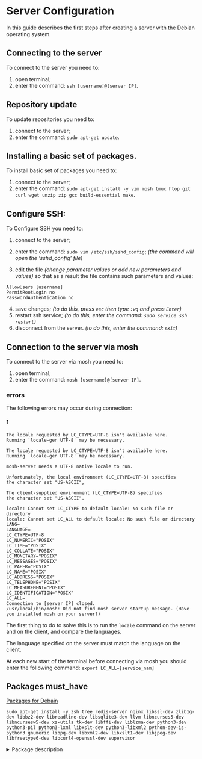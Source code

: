 # Server Configuration
In this guide describes the first steps after creating a server with the Debian operating system.
## Connecting to the server
To connect to the server you need to:
1. open terminal;
2. enter the command: ` ssh [username]@[server IP] `.
## Repository update
To update repositories you need to:
1. connect to the server;
2. enter the command: ` sudo apt-get update `.
## Installing a basic set of packages.
To install basic set of packages you need to:
1. connect to the server;
2. enter the command: ` sudo apt-get install -y vim mosh tmux htop git curl wget unzip zip gcc build-essential make `.
## Configure SSH:
To Configure SSH you need to:
1. connect to the server;
2. enter the command: ` sudo vim /etc/ssh/sshd_config `;  _(the command will open the ‘sshd_config’ file)_

3. edit the file _(change parameter values or add new parameters and values)_ so that as a result the file contains such parameters and values:

```
AllowUsers [username]
PermitRootLogin no
PasswordAuthentication no
```
4. save changes; _(to do this, press ` esc ` then type ` :wq ` and press ` Enter `)_
5. restart ssh service; _(to do this, enter the command: ` sudo service ssh restart `)_
6. disconnect from the server. _(to do this, enter the command: ` exit `)_
## Connection to the server via mosh
To connect to the server via mosh you need to:
1. open terminal;
2. enter the command: ` mosh [username]@[server IP] `.

### errors
The following errors may occur during connection:
#### 1

```
The locale requested by LC_CTYPE=UTF-8 isn't available here.
Running `locale-gen UTF-8' may be necessary.

The locale requested by LC_CTYPE=UTF-8 isn't available here.
Running `locale-gen UTF-8' may be necessary.

mosh-server needs a UTF-8 native locale to run.

Unfortunately, the local environment (LC_CTYPE=UTF-8) specifies
the character set "US-ASCII",

The client-supplied environment (LC_CTYPE=UTF-8) specifies
the character set "US-ASCII".

locale: Cannot set LC_CTYPE to default locale: No such file or directory
locale: Cannot set LC_ALL to default locale: No such file or directory
LANG=
LANGUAGE=
LC_CTYPE=UTF-8
LC_NUMERIC="POSIX"
LC_TIME="POSIX"
LC_COLLATE="POSIX"
LC_MONETARY="POSIX"
LC_MESSAGES="POSIX"
LC_PAPER="POSIX"
LC_NAME="POSIX"
LC_ADDRESS="POSIX"
LC_TELEPHONE="POSIX"
LC_MEASUREMENT="POSIX"
LC_IDENTIFICATION="POSIX"
LC_ALL=
Connection to [server IP] closed.
/usr/local/bin/mosh: Did not find mosh server startup message. (Have you installed mosh on your server?)
```
The first thing to do to solve this is to run the ` locale ` command on the server and on the client, and compare the languages. 

The language specified on the server must match the language on the client.

At each new start of the terminal before connecting via mosh you should enter the following command: ` export LC_ALL=[service_nam] `
## Packages must_have
[Packages for Debain](https://www.debian.org/distrib/packages)
```
sudo apt-get install -y zsh tree redis-server nginx libssl-dev zlib1g-dev libbz2-dev libreadline-dev libsqlite3-dev llvm libncurses5-dev libncursesw5-dev xz-utils tk-dev libffi-dev liblzma-dev python3-dev python3-pil python3-lxml libxslt-dev python3-libxml2 python-dev-is-python3 gnumeric libpq-dev libxml2-dev libxslt1-dev libjpeg-dev libfreetype6-dev libcurl4-openssl-dev supervisor
```
<details>

<summary>Package description</summary>

1. zsh - it is an alternative to shell;
2. tree - displays the directory structure;
3. redis-server - is an in-memory key-value store; [tutorial](https://www.digitalocean.com/community/tutorials/how-to-install-and-secure-redis-on-debian-10)
4. nginx - is a free and open-source web server used to host websites and applications of all sizes; [tutorial](https://www.digitalocean.com/community/tutorials/how-to-install-nginx-on-debian-11)
5. libssl-dev - this package is part of the OpenSSL project's implementation of the SSL and TLS cryptographic protocols for secure communication over the Internet;
6. zlib1g-dev - is a library implementing the deflate compression method found in gzip and PKZIP. This package includes the development support files;
7. libbz2-dev - compresses files using the Burrows-Wheeler block-sorting text compression algorithm, and Huffman coding;
8. libreadline-dev - the GNU readline library aids in the consistency of user interface across discrete programs that need to provide a command line interface;
9. libsqlite3-dev - SQLite is a C library that implements an SQL database engine;
10. llvm - is a collection of libraries and tools that make it easy to build compilers, optimizers, just-in-time code generators, and many other compiler-related programs. This is a dependency package providing the default llvm package;
11. libncurses5-dev - is a development package containing the header files and libraries needed for compiling programs that utilize the ncurses library;
12. libncursesw5-dev - ?
13. xz-utils - is the successor to the Lempel-Ziv/Markov-chain Algorithm compression format, which provides memory-hungry but powerful compression (often better than bzip2) and fast, easy decompression. This package provides the command line tools for working with XZ compression, including xz, unxz, xzcat, xzgrep, and so on;
14. tk-dev - is a cross-platform graphical toolkit which provides the Motif look-and-feel and is implemented using the Tcl scripting language. This package contains the headers and libraries needed to extend or embed Tk;
15. libffi-dev - This package contains the headers and static library files necessary for building programs which use libffi. A foreign function interface is the popular name for the interface that allows code written in one language to call code written in another language;
16. liblzma-dev - The native format of liblzma is XZ; it also supports raw (headerless) streams and the older LZMA format used by lzma. (For 7-Zip's related format, use the p7zip package instead.) This package provides the development library needed to build programs using liblzma;
17. python3-dev - is a static library and development tools for building Python modules, extending the Python interpreter or embedding Python in applications;
18. python3-pil - adds an image object to your Python interpreter. You can load images from a variety of file formats, and apply a rich set of image operations to them;
19. python3-lxml - to work with .xml;
20. libxslt-dev - is an XML language for defining transformations of XML files from XML to some other arbitrary format, such as XML, HTML, plain text, etc;
21. python3-libxml2 - ?;
22. python-libxslt1 - не найден;
23. python-dev-is-python3 - this is a convenience package which ships a symlink to point /usr/bin/python-config script at the current default python3. It may improve compatibility with other modern systems, whilst breaking some obsolete or 3rd-party software;
24. gnumeric - is a spreadsheet application that interoperates well with other spreadsheets. It comes with plugins that enable it to deal with commonly used spreadsheet file formats;
25. libpq-dev - Header files and static library for compiling C programs to link with the libpq library in order to communicate with a PostgreSQL database backend;
26. libxml2-dev - ;
27. libxslt1-dev - XSLT is an XML language for defining transformations of XML files from XML to some other arbitrary format, such as XML, HTML, plain text, etc. using standard XSLT stylesheets. libxslt is a C library which implements XSLT version 1.0.;
28. libjpeg-dev - this package depends on default Debian implementation of libjpeg.so.62 JPEG library;
29. libfreetype6-dev - this package contains all of the supplementary files you need to develop your own programs using the FreeType 2 library. The FreeType project is a team of volunteers who develop free, portable and high-quality software solutions for digital typography. They specifically target embedded systems and focus on providing small, efficient and ubiquitous products;
30. libcurl4-openssl-dev - This package provides the development files (ie. includes, static library, manual pages) that allow one to build software which uses libcurl. libcurl is an easy-to-use client-side URL transfer library, supporting DICT, FILE, FTP, FTPS, GOPHER, HTTP, HTTPS, IMAP, IMAPS, LDAP, LDAPS, POP3, POP3S, RTMP, RTSP, SCP, SFTP, SMTP, SMTPS, TELNET and TFTP.;
31. supervisor - Supervisor is a system for controlling and maintaining process state, similar to what init does, but not intended as an init replacement.
</details>

